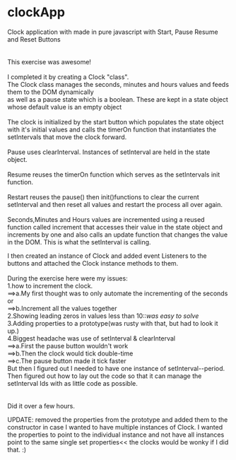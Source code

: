 # clockApp
Clock application with made in pure javascript with Start, Pause Resume and Reset Buttons<br>
<br>
<br>
This exercise was awesome!<br>
<br>
I completed it by creating a Clock "class".<br> 
The Clock class manages the seconds, minutes and hours values and feeds them to the DOM dynamically<br>
as well as a pause state which is a boolean. These are kept in a state object whose default value is an empty object<br>
<br>
The clock is initialized by the start button which populates the state object with it's initial values and calls the timerOn function that instantiates the setIntervals that move the clock forward.<br>
<br>
Pause uses clearInterval. Instances of setInterval are held in the state object.<Br>
<br>
Resume reuses the timerOn function which serves as the setIntervals init function.<br>
<br>
Restart reuses the pause() then init()functions to clear the current setInterval and then reset all values and restart the process all over again.<br>
<br>
Seconds,Minutes and Hours values are incremented using a reused function called increment that accesses their value in the state object and increments by one and also calls an update function that changes the value in the DOM. This is what the setInterval is calling.



I then created an instance of Clock and 
added event Listeners to the buttons and attached the Clock instance methods to them.<br>
<br>
During the exercise here were my issues:<br>
1.how to increment the clock.<br>
==>a.My first thought was to only automate the incrementing of the seconds or<br>
==>b.Increment all the values together<br>
2.Showing leading zeros in values less than 10::<i>was easy to solve</i><br>
3.Adding properties to a prototype(was rusty with that, but had to look it up.)<br>
4.Biggest headache was use of setInterval & clearInterval<br>
==>a.First the pause button wouldn't work<br>
==>b.Then the clock would tick double-time<br>
==>c.The pause button made it tick faster<br>
But then I figured out I needed to have one instance of setInterval--period.<br>
Then figured out how to lay out the code so that it can manage the setInterval Ids with as little code as possible.<br>
<br>
<br>
Did it over a few hours.<br>

UPDATE: removed the properties from the prototype and added them to the constructor 
in case I wanted to have multiple instances of Clock. I wanted the properties to point to 
the individual instance and not have all instances point to the same single set properties<<
the clocks would be wonky if I did that. :)


